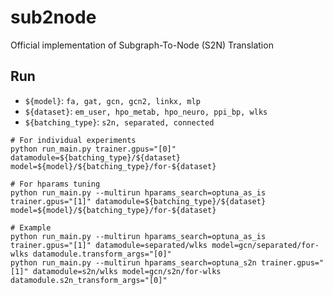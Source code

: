 # sub2node
Official implementation of Subgraph-To-Node (S2N) Translation

## Run

- `${model}`: `fa, gat, gcn, gcn2, linkx, mlp`
- `${dataset}`: `em_user, hpo_metab, hpo_neuro, ppi_bp, wlks`
- `${batching_type}`: `s2n, separated, connected`

```shell
# For individual experiments
python run_main.py trainer.gpus="[0]" datamodule=${batching_type}/${dataset} model=${model}/${batching_type}/for-${dataset}

# For hparams tuning
python run_main.py --multirun hparams_search=optuna_as_is trainer.gpus="[1]" datamodule=${batching_type}/${dataset} model=${model}/${batching_type}/for-${dataset}

# Example
python run_main.py --multirun hparams_search=optuna_as_is trainer.gpus="[1]" datamodule=separated/wlks model=gcn/separated/for-wlks datamodule.transform_args="[0]"
python run_main.py --multirun hparams_search=optuna_s2n trainer.gpus="[1]" datamodule=s2n/wlks model=gcn/s2n/for-wlks datamodule.s2n_transform_args="[0]"
```
